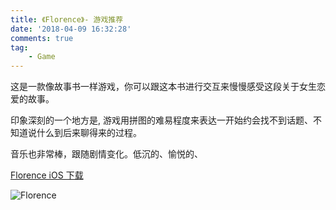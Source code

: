 ```yaml
---
title: 《Florence》- 游戏推荐
date: '2018-04-09 16:32:28'
comments: true
tag:
    - Game
---
```


这是一款像故事书一样游戏，你可以跟这本书进行交互来慢慢感受这段关于女生恋爱的故事。

印象深刻的一个地方是, 游戏用拼图的难易程度来表达一开始约会找不到话题、不知道说什么到后来聊得来的过程。

音乐也非常棒，跟随剧情变化。低沉的、愉悦的、

[Florence iOS 下载](https://itunes.apple.com/cn/app/florence/id1297430468?mt=8)

![Florence](/blog/assets/images/florence/florence0.jpeg)